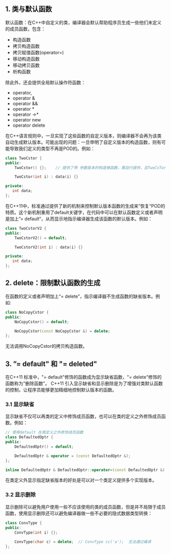 ## 1. 类与默认函数
默认函数：在C++中自定义的类，编译器会默认帮助程序员生成一些他们未定义的成员函数，包含：
+ 构造函数
+ 拷贝构造函数
+ 拷贝赋值函数(operator=)
+ 移动构造函数
+ 移动拷贝函数
+ 析构函数

除此外，还会提供全局默认操作符函数：
+ operator,
+ operator &
+ operator &&
+ operator *
+ operator ->*
+ operator new
+ operator delete

在C++语言规则中，一旦实现了这些函数的自定义版本，则编译器不会再为该类自动生成默认版本。可能出现的问题：一旦申明了自定义版本的构造函数，则有可能导致我们定义的类型不再是POD的。例如：
```c++
class TwoCstor {
public:
    TwoCstor() {};    // 提供了带 参数版本的构造够函数，需自行提供，且TwoCsTor不再是POD类型

    TwoCstor(int i) : data(i) {}

private:
   int data;
};
```

在C++11中，标准通过提供了新的机制来控制默认版本函数的生成来”恢复“POD的特质。这个新机制重用了default关键字，在代码中可以在默认函数定义或者声明是加上”= default“，从而显示地指示编译器生成该函数的默认版本。例如：
```c++
class TwoCstorV2 {
public:
    TwoCstorV2() = default;

    TwoCstorV2(int i) : data(i) {}

private:
   int data;
};
```
## 2. delete：限制默认函数的生成
在函数的定义或者声明加上“= delete”，指示编译器不生成函数的缺省版本。例如:
```c++
class NoCopyCstor {
public:
    NoCopyCstor() = default;

    NoCopyCstor(const NoCopyCstor &) = delete;
};
```

无法调用NoCopyCstor的拷贝构造函数。

## 3. ”= default" 和 "= deleted"
在C++11 标准中，"= default"修饰的函数成为显示缺省函数，"= delete"修饰的函数称为"删除函数"。
C++11 引入显示缺省和显示删除是为了增强对类默认函数的控制，让程序员能够更加精细地控制默认版本的函数。
### 3.1 显示缺省
显示缺省不仅可以再类的定义中修饰成员函数，也可以在类的定义之外修饰成员函数。例如：
```c++
// 使用default 在类定义之外修饰成员函数
class DefaultedOptr {
public:
    DefaultedOptr() = default;

    DefaultedOptr & operator = (const DefaultedOptr &);
};

inline DefaultedOptr & DefaultedOptr::operator=(const DefaultedOptr &) = default;
```
在类定义外显示指定缺省版本的好处是可以对一个类定义提供多个实现版本。
### 3.2 显示删除
显示删除可以避免用户使用一些不应该使用的类的成员函数，但是并不局限于成员函数，使用显示删除还可以避免编译器做一些不必要的隐式数据类型转换：
```c++
class ConvType {
public:
    ConvType(int i) {};
    
    ConvType(char c) = delete;  // ConvType cc('a');  无法通过编译
};
```
